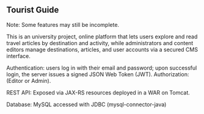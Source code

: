 ## Tourist Guide 
Note: Some features may still be incomplete.

This is an university project, online platform that lets users explore and read travel articles by destination and activity,
while administrators and content editors manage destinations, articles, and user accounts via a secured CMS interface.

Authentication: users log in with their email and password; upon successful login, the server issues a signed JSON Web Token (JWT). 
Authorization: (Editor or Admin).

REST API: Exposed via JAX-RS resources deployed in a WAR on Tomcat.

Database: MySQL accessed with JDBC (mysql-connector-java)
